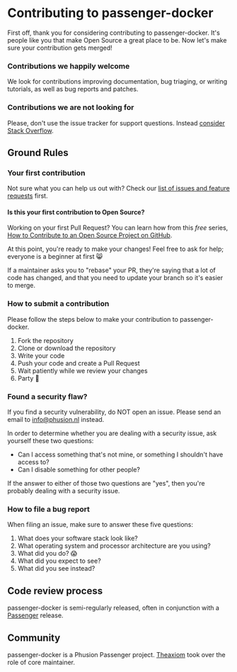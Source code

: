 # Contributing to passenger-docker

First off, thank you for considering contributing to passenger-docker. It's people like you that make Open Source a great place to be. Now let's make sure your contribution gets merged!

### Contributions we happily welcome
We look for contributions improving documentation, bug triaging, or writing tutorials, as well as bug reports and patches.

### Contributions we are not looking for
Please, don't use the issue tracker for support questions. Instead [consider Stack Overflow](https://stackoverflow.com/search?tab=newest&q=passenger%20docker).

## Ground Rules

### Your first contribution
Not sure what you can help us out with? Check our [list of issues and feature requests](https://github.com/phusion/passenger-docker/issues) first.

#### Is this your first contribution to Open Source?

Working on your first Pull Request? You can learn how from this *free* series, [How to Contribute to an Open Source Project on GitHub](https://app.egghead.io/playlists/how-to-contribute-to-an-open-source-project-on-github).

At this point, you're ready to make your changes! Feel free to ask for help; everyone is a beginner at first :smile_cat:

If a maintainer asks you to "rebase" your PR, they're saying that a lot of code has changed, and that you need to update your branch so it's easier to merge.

### How to submit a contribution
Please follow the steps below to make your contribution to passenger-docker.

1. Fork the repository
2. Clone or download the repository
3. Write your code
4. Push your code and create a Pull Request
5. Wait patiently while we review your changes
6. Party :tada:

### Found a security flaw?
If you find a security vulnerability, do NOT open an issue. Please send an email to info@phusion.nl instead.

In order to determine whether you are dealing with a security issue, ask yourself these two questions:
  * Can I access something that's not mine, or something I shouldn't have access to?
  * Can I disable something for other people?

If the answer to either of those two questions are "yes", then you're probably dealing with a security issue.

### How to file a bug report
When filing an issue, make sure to answer these five questions:

1. What does your software stack look like?
2. What operating system and processor architecture are you using?
3. What did you do? :scream:
4. What did you expect to see?
5. What did you see instead?

## Code review process
passenger-docker is semi-regularly released, often in conjunction with a [Passenger](https://github.com/phusion/passenger/) release.

## Community
passenger-docker is a Phusion Passenger project. [Theaxiom](https://github.com/Theaxiom) took over the role of core maintainer.
